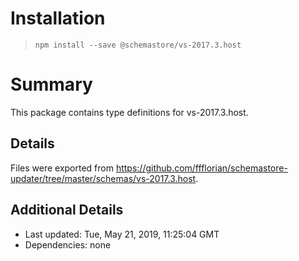 # Installation
> `npm install --save @schemastore/vs-2017.3.host`

# Summary
This package contains type definitions for vs-2017.3.host.

## Details
Files were exported from https://github.com/ffflorian/schemastore-updater/tree/master/schemas/vs-2017.3.host.

## Additional Details
* Last updated: Tue, May 21, 2019, 11:25:04 GMT
* Dependencies: none

